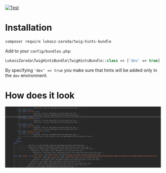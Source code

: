 [![Test](https://github.com/lukasz-zaroda/TwigHintsBundle/actions/workflows/main.yml/badge.svg)](https://github.com/lukasz-zaroda/TwigHintsBundle/actions/workflows/main.yml)
# Installation

```bash
composer require lukasz-zaroda/twig-hints-bundle
```
Add to your `config/bundles.php`:
```php
LukaszZaroda\TwigHintsBundle\TwigHintsBundle::class => ['dev' => true]
```

By specifying `'dev' => true` you make sure that hints will be added only in the `dev` environment.

# How does it look

![Image](docs/images/img.png)